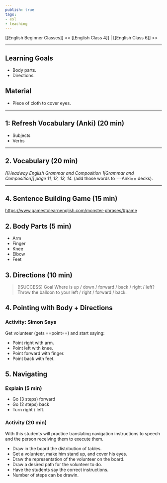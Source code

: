 ```yaml
---
publish: true
tags:
- esl
- teaching
---
```


[[English Beginner Classes]]
<< [[English Class 4]] | [[English Class 6]] >>

---

##  Learning Goals
- Body parts.
- Directions.

## Material
- Piece of cloth to cover eyes.

---

## 1: Refresh Vocabulary (Anki) (20 min)
- Subjects
- Verbs


---

## 2. Vocabulary (20 min)
*[[Headway English Grammar and Composition 1|Grammar and Composition]] page 11, 12, 13, 14.* (add those words to ==Anki== decks).

---

## 4. Sentence Building Game (15 min)
https://www.gamestolearnenglish.com/monster-phrases/#game

## 2. Body Parts (5 min)
- Arm
- Finger
- Knee
- Elbow
- Feet

## 3. Directions (10 min)

> [!SUCCESS] Goal
> Where is up / down / forward / back / right / left?
> Throw the balloon to your left / right / forward / back.

## 4. Pointing with Body + Directions
### Activity: Simon Says
Get volunteer (gets ==point==) and start saying:
- Point right with arm.
- Point left with knee.
- Point forward with finger.
- Point back with feet.

## 5. Navigating

### Explain (5 min)
- Go (3 steps) forward
- Go (2 steps) back
- Turn right / left.

### Activity (20 min)
With this students will practice translating navigation instructions to speech and the person receiving them to execute them.
- Draw in the board the distribution of tables.
- Get a volunteer, make him stand up, and cover his eyes.
- Draw the representation of the volunteer on the board.
- Draw a desired path for the volunteer to do.
- Have the students say the correct instructions.
- Number of steps can be drawin.